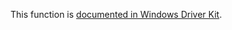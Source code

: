 This function is [documented in Windows Driver Kit](https://learn.microsoft.com/en-us/windows-hardware/drivers/ddi/ntifs/nf-ntifs-zwnotifychangekey).
